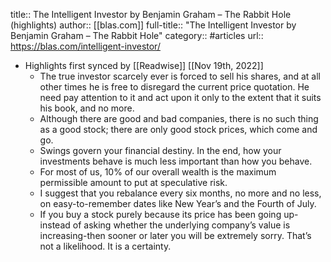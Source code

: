 title:: The Intelligent Investor by Benjamin Graham – The Rabbit Hole (highlights)
author:: [[blas.com]]
full-title:: "The Intelligent Investor by Benjamin Graham – The Rabbit Hole"
category:: #articles
url:: https://blas.com/intelligent-investor/

- Highlights first synced by [[Readwise]] [[Nov 19th, 2022]]
	- The true investor scarcely ever is forced to sell his shares, and at all other times he is free to disregard the current price quotation. He need pay attention to it and act upon it only to the extent that it suits his book, and no more.
	- Although there are good and bad companies, there is no such thing as a good stock; there are only good stock prices, which come and go.
	- Swings govern your financial destiny. In the end, how your investments behave is much less important than how you behave.
	- For most of us, 10% of our overall wealth is the maximum permissible amount to put at speculative risk.
	- I suggest that you rebalance every six months, no more and no less, on easy-to-remember dates like New Year’s and the Fourth of July.
	- If you buy a stock purely because its price has been going up-instead of asking whether the underlying company’s value is increasing-then sooner or later you will be extremely sorry. That’s not a likelihood. It is a certainty.